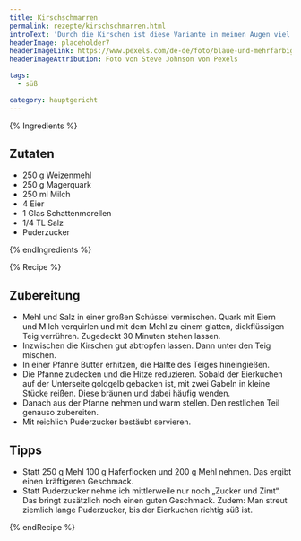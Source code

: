 ```yaml
---
title: Kirschschmarren
permalink: rezepte/kirschschmarren.html
introText: 'Durch die Kirschen ist diese Variante in meinen Augen viel schmackhafter und "leichter" als der ursprüngliche Kaiserschmarrn.'
headerImage: placeholder7
headerImageLink: https://www.pexels.com/de-de/foto/blaue-und-mehrfarbige-abstrakte-malerei-1307114/
headerImageAttribution: Foto von Steve Johnson von Pexels

tags:
  - süß

category: hauptgericht
---
```


{% Ingredients %}

## Zutaten

- 250 g Weizenmehl
- 250 g Magerquark
- 250 ml Milch
- 4 Eier
- 1 Glas Schattenmorellen
- 1/4 TL Salz
- Puderzucker

{% endIngredients %}

{% Recipe %}

## Zubereitung

- Mehl und Salz in einer großen Schüssel vermischen. Quark mit Eiern und Milch verquirlen und mit dem Mehl zu einem glatten, dickflüssigen Teig verrühren. Zugedeckt 30 Minuten stehen lassen.
- Inzwischen die Kirschen gut abtropfen lassen. Dann unter den Teig mischen.
- In einer Pfanne Butter erhitzen, die Hälfte des Teiges hineingießen.
- Die Pfanne zudecken und die Hitze reduzieren. Sobald der Eierkuchen auf der Unterseite goldgelb gebacken ist, mit zwei Gabeln in kleine Stücke reißen. Diese bräunen und dabei häufig wenden.
- Danach aus der Pfanne nehmen und warm stellen. Den restlichen Teil genauso zubereiten.
- Mit reichlich Puderzucker bestäubt servieren.

## Tipps

- Statt 250 g Mehl 100 g Haferflocken und 200 g Mehl nehmen. Das ergibt einen kräftigeren Geschmack.
- Statt Puderzucker nehme ich mittlerweile nur noch „Zucker und Zimt“. Das bringt zusätzlich noch einen guten Geschmack. Zudem: Man streut ziemlich lange Puderzucker, bis der Eierkuchen richtig süß ist.

{% endRecipe %}


